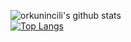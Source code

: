
![orkunincili's github stats](https://github-readme-stats.vercel.app/api?username=orkunincili)<br>
[![Top Langs](https://github-readme-stats.vercel.app/api/top-langs/?username=orkunincili)](https://github.com/orkunincili/github-readme-stats)
